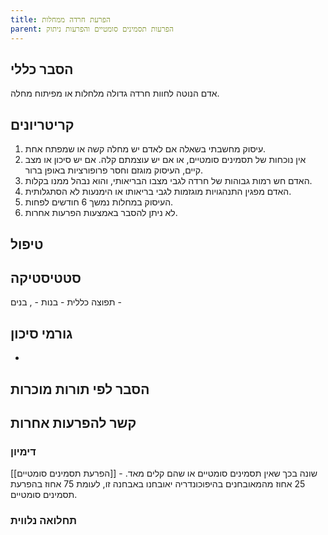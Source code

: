 ```yaml
---
title: הפרעת חרדה ממחלות
parent: הפרעות תסמינים סומטיים והפרעות ניתוק
---
```


## הסבר כללי 
אדם הנוטה לחוות חרדה גדולה מלחלות או מפיתוח מחלה.

## קריטריונים
1.  עיסוק מחשבתי בשאלה אם לאדם יש מחלה קשה או שמפתח אחת.
2. אין נוכחות של תסמינים סומטיים, או אם יש עוצמתם קלה. אם יש סיכון או מצב קיים, העיסוק מוגזם וחסר פרופורציות באופן ברור.
3. האדם חש רמות גבוהות של חרדה לגבי מצבו הבריאותי, והוא נבהל ממנו בקלות.
4. האדם מפגין התנהגויות מוגזמות לגבי בריאותו או הימנעות לא הסתגלותית.
5. העיסוק במחלות נמשך 6 חודשים לפחות.
6. לא ניתן להסבר באמצעות הפרעות אחרות.
## טיפול

## סטטיסטיקה
תפוצה כללית - 
בנות - , בנים - 
## גורמי סיכון
* 
## הסבר לפי תורות מוכרות


## קשר להפרעות אחרות

### דימיון
[[הפרעת תסמינים סומטיים]] - שונה בכך שאין תסמינים סומטיים או שהם קלים מאד. 25 אחוז מהמאובחנים בהיפוכונדריה יאובחנו באבחנה זו, לעומת 75 אחוז בהפרעת תסמינים סומטיים.
### תחלואה נלווית




<script src="https://utteranc.es/client.js"
        repo="AdiShamir/AdiShamir.github.io"
        issue-term="pathname"
        label="comment"
        theme="github-dark"
        crossorigin="anonymous"
        async>
</script>
